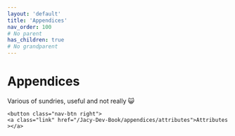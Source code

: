 ```yaml
---
layout: 'default'
title: 'Appendices'
nav_order: 100
# No parent
has_children: true
# No grandparent
---
```


# Appendices

Various of sundries, useful and not really 😺
<div class="nav-btn-block">
    
    <button class="nav-btn right">
    <a class="link" href="/Jacy-Dev-Book/appendices/attributes">Attributes ></a>
</button>

</div>
